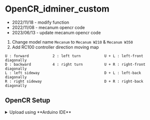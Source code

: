 # OpenCR_idminer_custom

- 2022/11/18 - modify function
- 2022/11/08 - mecanum opencr code
- 2023/06/13 - update mecanum opencr code
1. Change model name `Mecanum` to `Mecanum W210` & `Mecanum W350`
2. Add RC100 controller direction moving map
```
U : forward           2 : left turn           U + L : left-front diagonally
D : backward          4 : right turn          U + R : right-front diagonally
L : left sideway                              D + L : left-back diagonally
R : right sideway                             D + R : right-back diagonally
```

## OpenCR Setup

<!-- <details> <summary> Binary Install [comming soon]</summary>
1. Connect the [OpenCR] to the Rasbperry Pi using the micro USB cable.

2. Install required packages on the Raspberry Pi to upload the [OpenCR] firmware.
  ```bash
$ sudo dpkg --add-architecture armhf
$ sudo apt-get update
$ sudo apt-get install libc6:armhf
  ```

3. Depending on the platform, use either `meacnum` for the **OPENCR_MODEL** name.
  ```bash
$ export OPENCR_PORT=/dev/ttyACM0
$ export OPENCR_MODEL=mecanum
$ rm -rf ./opencr_update.tar.bz2
  ```

4. Download the firmware and loader, then extract the file.
  ```bash
$ wget https://github.com/... 
$ tar -xvf opencr_update.tar.bz2 
  ```

5. Upload firmware to the OpenCR.
  ```bash
$ cd ./opencr_update
$ ./update.sh $OPENCR_PORT $OPENCR_MODEL.opencr
  ```  

6. A successful firmware upload for TurtleBot3 Burger will look like below.  
  ![](/assets/images/platform/turtlebot3/opencr/shell01.png)

7. If firmware upload fails, try uploading with the recovery mode. Below sequence activates the recovery mode of OpenCR. Under the recovery mode, the `STATUS` led of [OpenCR] will blink periodically.
  - Hold down the `PUSH SW2` button.
  - Press the `Reset` button.
  - Release the `Reset` button.
  - Release the `PUSH SW2` button.
</details> -->

<details><summary>Upload using **Arduino IDE**</summary>

Please be aware that [OpenCR] board manager **does not support Arduino IDE on ARM based SBC such as Raspberry Pi or NVidia Jetson**.  
In order to upload the [OpenCR] firmware using Arduino IDE, please follow the below instructions on your PC.
{: .notice--danger}

1. If you are using Linux, please configure the USB port for OpenCR. For other OS(OSX or Windows), you can skip this step.
  ```bash
$ wget https://raw.githubusercontent.com/ROBOTIS-GIT/OpenCR/master/99-opencr-cdc.rules
$ sudo cp ./99-opencr-cdc.rules /etc/udev/rules.d/
$ sudo udevadm control --reload-rules
$ sudo udevadm trigger
$ sudo apt install libncurses5-dev:i386
  ```
  
2. Install Arduino IDE.
  - [Download the latest Arduino IDE](https://www.arduino.cc/en/software)

3. After completing the installation, run Arduino IDE.

4. Press `Ctrl` + `,` to open the Preferences menu

5. Enter below address in the `Additional Boards Manager URLs`.  
  ```bash
https://raw.githubusercontent.com/ROBOTIS-GIT/OpenCR/master/arduino/opencr_release/package_opencr_index.json
  ```  

6. Open the TurtleBot3 firmware. Depending on your platform, please select the correct firmware.
  - Mecanum : **File > Examples > turtlebot3 > turtlebot3_mecanum > turtlebot3_core**

7. Open the `turtlebot3_core_config.h` and uncomment the **NOETIC_SUPPORT** defintion in the line 21.

8. Connect [OpenCR] to the PC and Select ***OpenCR > OpenCR Board*** from ***Tools > Board*** menu.

9. Select the [OpenCR] connected USB port from ***Tools > Port*** menu.

10. Upload the TurtleBot3 firmware sketch with `Ctrl` + `U` or the upload icon.  

11. If firmware upload fails, try uploading with the recovery mode. Below sequence activates the recovery mode of OpenCR. Under the recovery mode, the `STATUS` led of [OpenCR] will blink periodically.
  - Hold down the `PUSH SW2` button.
  - Press the `Reset` button.
  - Release the `Reset` button.
  - Release the `PUSH SW2` button.
</details>
